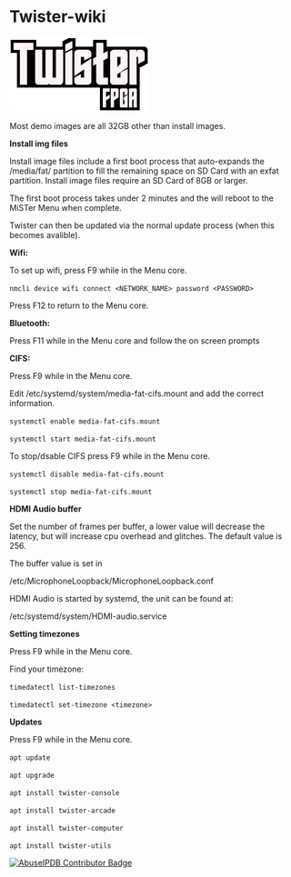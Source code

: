 # Twister-wiki

![alt text](https://raw.githubusercontent.com/CodyTravers/Twister-wiki/main/TwisterFPGA.png?raw=true)


Most demo images are all 32GB other than install images.

**Install img files**

Install image files include a first boot process that auto-expands the /media/fat/ partition to fill the remaining space on SD Card with an exfat partition. Install image files require an SD Card of 8GB or larger.

The first boot process takes under 2 minutes and the will reboot to the MiSTer Menu when complete. 

Twister can then be updated via the normal update process (when this becomes avalible).


**Wifi:**

To set up wifi, press F9 while in the Menu core. 

```nmcli device wifi connect <NETWORK_NAME> password <PASSWORD>```

Press F12 to return to the Menu core.


**Bluetooth:**

Press F11 while in the Menu core and follow the on screen prompts


**CIFS:**

Press F9 while in the Menu core.

Edit /etc/systemd/system/media-fat-cifs.mount and add the correct information.

```systemctl enable media-fat-cifs.mount```

```systemctl start media-fat-cifs.mount```

To stop/dsable CIFS press F9 while in the Menu core.

```systemctl disable media-fat-cifs.mount```

```systemctl stop media-fat-cifs.mount```


**HDMI Audio buffer**

Set the number of frames per buffer, a lower value will decrease the latency, but will increase cpu overhead and glitches. The default value is 256.

The buffer value is set in

/etc/MicrophoneLoopback/MicrophoneLoopback.conf

HDMI Audio is started by systemd, the unit can be found at:

/etc/systemd/system/HDMI-audio.service


**Setting timezones**

Press F9 while in the Menu core. 

Find your timezone:

```timedatectl list-timezones```

```timedatectl set-timezone <timezone>```


**Updates**

Press F9 while in the Menu core.

```apt update```

```apt upgrade```

```apt install twister-console```

```apt install twister-arcade```

```apt install twister-computer```

```apt install twister-utils```


<a href="https://www.abuseipdb.com/user/116520" title="AbuseIPDB is an IP address blacklist for webmasters and sysadmins to report IP addresses engaging in abusive behavior on their networks">
	<img src="https://www.abuseipdb.com/contributor/116520.svg" alt="AbuseIPDB Contributor Badge" style="width: 401px;">
</a>
